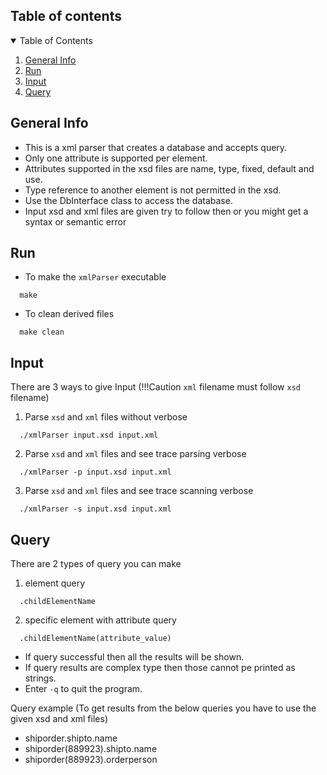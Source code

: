## Table of contents

<!-- TABLE OF CONTENTS -->
<details open="open">
  <summary>Table of Contents</summary>
  <ol>
    <li>
      <a href="#general-info">General Info</a>
    </li>
    <li>
      <a href="#run">Run</a>
    </li>
    <li>
      <a href="#input">Input</a>
    </li>
    <li>
      <a href="#query">Query</a>
    </li>
  </ol>
</details>

## General Info

* This is a xml parser that creates a database and accepts query.
* Only one attribute is supported per element.
* Attributes supported in the xsd files are name, type, fixed, default and use.
* Type reference to another element is not permitted in the xsd.
* Use the DbInterface class to access the database.
* Input xsd and xml files are given try to follow then or you might get a syntax or semantic error

## Run

* To make the ```xmlParser``` executable 
```
  make
```
* To clean derived files
```
  make clean
```

## Input

There are 3 ways to give Input (!!!Caution ```xml``` filename must follow ```xsd``` filename)

1. Parse ```xsd``` and ```xml``` files without verbose
```
  ./xmlParser input.xsd input.xml
```
2. Parse ```xsd``` and ```xml``` files and see trace parsing verbose
```
  ./xmlParser -p input.xsd input.xml
```
3. Parse ```xsd``` and ```xml``` files and see trace scanning verbose
```
  ./xmlParser -s input.xsd input.xml
```

## Query

There are 2 types of query you can make

1. element query
```
  .childElementName
```
2. specific element with attribute query
```
  .childElementName(attribute_value)
```
* If query successful then all the results will be shown. 
* If query results are complex type then those cannot pe printed as strings. 
* Enter ```-q``` to quit the program.

Query example       (To get results from the below queries you have to use the given xsd and xml files)

* shiporder.shipto.name
* shiporder(889923).shipto.name
* shiporder(889923).orderperson
